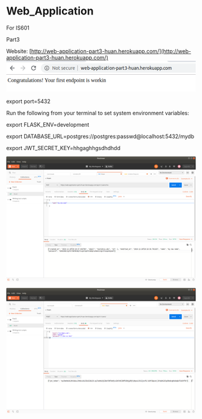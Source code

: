 # Web_Application
For IS601

Part3

Website: [http://web-application-part3-huan.herokuapp.com/](http://web-application-part3-huan.herokuapp.com/)
![](screenshots/part3_1.png)

export port=5432


Run the following from your terminal to set system environment variables:

export FLASK_ENV=development

export DATABASE_URL=postgres://postgres:passwd@localhost:5432/mydb

export JWT_SECRET_KEY=hhgaghhgsdhdhdd


![](screenshots/put.png)


![](screenshots/post.png)
